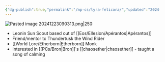 ```yaml
---
{"dg-publish":true,"permalink":"/np-cs/lyra-felicora/","updated":"2024-12-23T13:05:42.831-05:00"}
---
```


![Pasted image 20241223090313.png|250](/img/user/Images/Pasted%20image%2020241223090313.png)
- Leonin Sun Scout based out of [[Eos/Ellesion/Apérantos\|Apérantos]]
- Friend/mentor to Thundertusk the Wind Rider
- [[World Lore/Etherborn\|Etherborn]] Monk
- Interested in [[PCs/Bron\|Bron]]'s [[chaosether\|chaosether]] - taught a song of calming